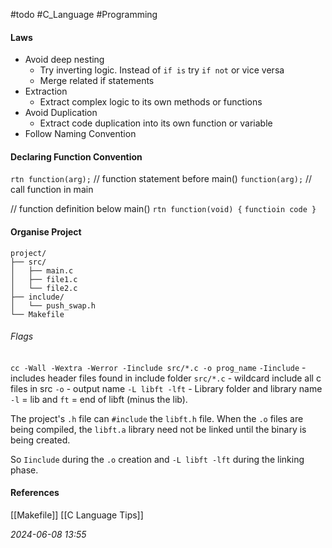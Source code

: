 #todo #C_Language #Programming 

#### Laws
- Avoid deep nesting
	- Try inverting logic. Instead of `if is` try `if not` or vice versa
	- Merge related if statements
- Extraction
	- Extract complex logic to its own methods or functions
- Avoid Duplication
	- Extract code duplication into its own function or variable
- Follow Naming Convention
#### Declaring Function Convention
`rtn function(arg);` // function statement before main()
`function(arg);` // call function in main

// function definition below main()
`rtn function(void) {`
	`functioin code }`
#### Organise Project

```
project/
├── src/
│   ├── main.c
│   ├── file1.c
│   └── file2.c
├── include/
│   └── push_swap.h
└── Makefile
```

###### Flags
`cc -Wall -Wextra -Werror -Iinclude src/*.c -o prog_name`
`-Iinclude` - includes header files found in include folder
`src/*.c` - wildcard include all c files in src
`-o` - output name
`-L libft -lft` - Library folder and library name `-l` = lib and `ft` = end of libft (minus the lib).

The project's `.h` file can `#include` the `libft.h` file. When the `.o` files are being compiled, the `libft.a` library need not be linked until the binary is being created.

So `Iinclude` during the `.o` creation and `-L libft -lft` during the linking phase.
#### References
[[Makefile]]
[[C Language Tips]]

_2024-06-08 13:55_